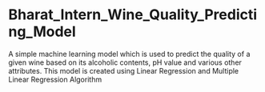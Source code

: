# Bharat_Intern_Wine_Quality_Predicting_Model
A simple machine learning model which is used to predict the quality of a given wine based on its alcoholic contents, pH value and various other attributes. This model is created using Linear Regression and Multiple Linear Regression Algorithm
